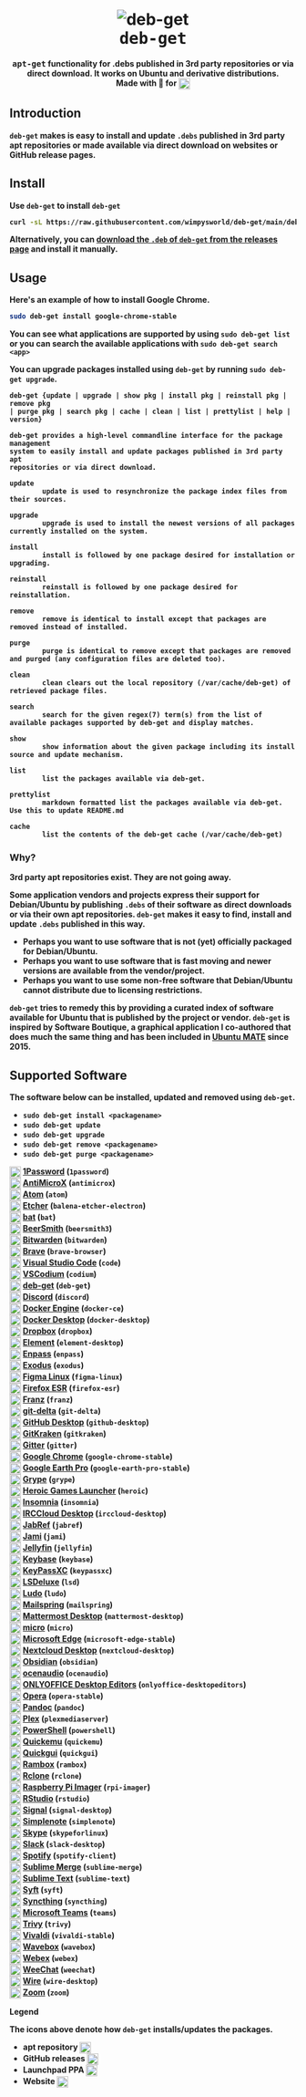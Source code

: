 <h1 align="center">
  <img src=".github/deb-get-logo.png" alt="deb-get">
  <br />
  <tt>deb-get</tt>
</h1>

<p align="center"><b><tt>apt-get</tt> functionality for .debs published in 3rd party repositories or via direct download.</i> It works on Ubuntu and derivative distributions.
<br />
Made with 💝 for <img src=".github/ubuntu.png" align="top" width="20" /></p>

## Introduction

`deb-get` makes is easy to install and update `.debs` published in 3rd party
apt repositories or made available via direct download on websites or GitHub
release pages.

## Install

Use `deb-get` to install `deb-get`

```bash
curl -sL https://raw.githubusercontent.com/wimpysworld/deb-get/main/deb-get | sudo -E bash -s install deb-get
```

Alternatively, you can [download the `.deb` of `deb-get` from the releases page](https://github.com/wimpysworld/deb-get/releases)
and install it manually.

## Usage

Here's an example of how to install Google Chrome.

```bash
sudo deb-get install google-chrome-stable
```

You can see what applications are supported by using `sudo deb-get list` or you
can search the available applications with `sudo deb-get search <app>`

You can upgrade packages installed using `deb-get` by running
`sudo deb-get upgrade`.

```
deb-get {update | upgrade | show pkg | install pkg | reinstall pkg | remove pkg
| purge pkg | search pkg | cache | clean | list | prettylist | help | version}

deb-get provides a high-level commandline interface for the package management
system to easily install and update packages published in 3rd party apt
repositories or via direct download.

update
        update is used to resynchronize the package index files from their sources.

upgrade
        upgrade is used to install the newest versions of all packages currently installed on the system.

install
        install is followed by one package desired for installation or upgrading.

reinstall
        reinstall is followed by one package desired for reinstallation.

remove
        remove is identical to install except that packages are removed instead of installed.

purge
        purge is identical to remove except that packages are removed and purged (any configuration files are deleted too).

clean
        clean clears out the local repository (/var/cache/deb-get) of retrieved package files.

search
        search for the given regex(7) term(s) from the list of available packages supported by deb-get and display matches.

show
        show information about the given package including its install source and update mechanism.

list
        list the packages available via deb-get.

prettylist
        markdown formatted list the packages available via deb-get. Use this to update README.md

cache
        list the contents of the deb-get cache (/var/cache/deb-get)
```

### Why?

3rd party apt repositories exist. They are not going away.

Some application vendors and projects express their support for Debian/Ubuntu
by publishing `.debs` of their software as direct downloads or via
their own apt repositories. `deb-get` makes it easy to find, install and update
`.debs` published in this way.

  - Perhaps you want to use software that is not (yet) officially packaged for Debian/Ubuntu.
  - Perhaps you want to use software that is fast moving and newer versions are available from the vendor/project.
  - Perhaps you want to use some non-free software that Debian/Ubuntu cannot distribute due to licensing restrictions.

`deb-get` tries to remedy this by providing a curated index of software
available for Ubuntu that is published by the project or vendor. `deb-get` is
inspired by Software Boutique, a graphical application I co-authored that does
much the same thing and has been included in [Ubuntu MATE](https://ubuntu-mate.org)
since 2015.

## Supported Software

The software below can be installed, updated and removed using `deb-get`.

- `sudo deb-get install <packagename>`
- `sudo deb-get update`
- `sudo deb-get upgrade`
- `sudo deb-get remove <packagename>`
- `sudo deb-get purge <packagename>`

<img src=".github/debian.png" align="top" width="20" /> [1Password](https://1password.com/) (`1password`)<br />
<img src=".github/github.png" align="top" width="20" /> [AntiMicroX](https://antimicrox.github.io/) (`antimicrox`)<br />
<img src=".github/debian.png" align="top" width="20" /> [Atom](https://atom.io/) (`atom`)<br />
<img src=".github/github.png" align="top" width="20" /> [Etcher](https://www.balena.io/etcher/) (`balena-etcher-electron`)<br />
<img src=".github/github.png" align="top" width="20" /> [bat](https://github.com/sharkdp/bat) (`bat`)<br />
<img src=".github/direct.png" align="top" width="20" /> [BeerSmith](https://beersmith.com/) (`beersmith3`)<br />
<img src=".github/github.png" align="top" width="20" /> [Bitwarden](https://bitwarden.com/) (`bitwarden`)<br />
<img src=".github/debian.png" align="top" width="20" /> [Brave](https://brave.com/) (`brave-browser`)<br />
<img src=".github/debian.png" align="top" width="20" /> [Visual Studio Code](https://code.visualstudio.com/) (`code`)<br />
<img src=".github/github.png" align="top" width="20" /> [VSCodium](https://vscodium.com/) (`codium`)<br />
<img src=".github/github.png" align="top" width="20" /> [deb-get](https://github.com/wimpysworld/deb-get) (`deb-get`)<br />
<img src=".github/direct.png" align="top" width="20" /> [Discord](https://discord.com/) (`discord`)<br />
<img src=".github/debian.png" align="top" width="20" /> [Docker Engine](https://www.docker.com/) (`docker-ce`)<br />
<img src=".github/direct.png" align="top" width="20" /> [Docker Desktop](https://www.docker.com/products/docker-desktop/) (`docker-desktop`)<br />
<img src=".github/direct.png" align="top" width="20" /> [Dropbox](https://www.dropbox.com/) (`dropbox`)<br />
<img src=".github/debian.png" align="top" width="20" /> [Element](https://element.io/) (`element-desktop`)<br />
<img src=".github/debian.png" align="top" width="20" /> [Enpass](https://www.enpass.io/) (`enpass`)<br />
<img src=".github/direct.png" align="top" width="20" /> [Exodus](https://exodus.com/) (`exodus`)<br />
<img src=".github/github.png" align="top" width="20" /> [Figma Linux](https://github.com/Figma-Linux/figma-linux) (`figma-linux`)<br />
<img src=".github/launchpad.png" align="top" width="20" /> [Firefox ESR](https://www.mozilla.org/firefox/enterprise/) (`firefox-esr`)<br />
<img src=".github/github.png" align="top" width="20" /> [Franz](https://meetfranz.com/) (`franz`)<br />
<img src=".github/github.png" align="top" width="20" /> [git-delta](https://github.com/dandavison/delta) (`git-delta`)<br />
<img src=".github/github.png" align="top" width="20" /> [GitHub Desktop](https://desktop.github.com/) (`github-desktop`)<br />
<img src=".github/direct.png" align="top" width="20" /> [GitKraken](https://www.gitkraken.com/invite/ieih1QR3) (`gitkraken`)<br />
<img src=".github/direct.png" align="top" width="20" /> [Gitter](https://gitter.im/) (`gitter`)<br />
<img src=".github/debian.png" align="top" width="20" /> [Google Chrome](https://www.google.com/chrome/) (`google-chrome-stable`)<br />
<img src=".github/debian.png" align="top" width="20" /> [Google Earth Pro](https://www.google.com/earth/versions/) (`google-earth-pro-stable`)<br />
<img src=".github/github.png" align="top" width="20" /> [Grype](https://github.com/anchore/grype) (`grype`)<br />
<img src=".github/github.png" align="top" width="20" /> [Heroic Games Launcher](https://heroicgameslauncher.com/) (`heroic`)<br />
<img src=".github/github.png" align="top" width="20" /> [Insomnia](https://insomnia.rest/) (`insomnia`)<br />
<img src=".github/github.png" align="top" width="20" /> [IRCCloud Desktop](https://www.irccloud.com/) (`irccloud-desktop`)<br />
<img src=".github/github.png" align="top" width="20" /> [JabRef](https://www.jabref.org/) (`jabref`)<br />
<img src=".github/debian.png" align="top" width="20" /> [Jami](https://jami.net/) (`jami`)<br />
<img src=".github/debian.png" align="top" width="20" /> [Jellyfin](https://jellyfin.org/) (`jellyfin`)<br />
<img src=".github/debian.png" align="top" width="20" /> [Keybase](https://keybase.io/) (`keybase`)<br />
<img src=".github/launchpad.png" align="top" width="20" /> [KeyPassXC](https://keepassxc.org/) (`keypassxc`)<br />
<img src=".github/github.png" align="top" width="20" /> [LSDeluxe](https://github.com/Peltoche/lsd) (`lsd`)<br />
<img src=".github/github.png" align="top" width="20" /> [Ludo](https://ludo.libretro.com/) (`ludo`)<br />
<img src=".github/github.png" align="top" width="20" /> [Mailspring](https://getmailspring.com/) (`mailspring`)<br />
<img src=".github/github.png" align="top" width="20" /> [Mattermost Desktop](https://mattermost.com/) (`mattermost-desktop`)<br />
<img src=".github/github.png" align="top" width="20" /> [micro](https://micro-editor.github.io/) (`micro`)<br />
<img src=".github/debian.png" align="top" width="20" /> [Microsoft Edge](https://www.microsoft.com/edge) (`microsoft-edge-stable`)<br />
<img src=".github/launchpad.png" align="top" width="20" /> [Nextcloud Desktop](https://nextcloud.com/) (`nextcloud-desktop`)<br />
<img src=".github/github.png" align="top" width="20" /> [Obsidian](https://obsidian.md/) (`obsidian`)<br />
<img src=".github/direct.png" align="top" width="20" /> [ocenaudio](https://www.ocenaudio.com/) (`ocenaudio`)<br />
<img src=".github/github.png" align="top" width="20" /> [ONLYOFFICE Desktop Editors](https://www.onlyoffice.com/en/desktop.aspx) (`onlyoffice-desktopeditors`)<br />
<img src=".github/debian.png" align="top" width="20" /> [Opera](https://www.opera.com/) (`opera-stable`)<br />
<img src=".github/github.png" align="top" width="20" /> [Pandoc](https://pandoc.org/) (`pandoc`)<br />
<img src=".github/debian.png" align="top" width="20" /> [Plex](https://www.plex.tv/) (`plexmediaserver`)<br />
<img src=".github/github.png" align="top" width="20" /> [PowerShell](https://docs.microsoft.com/powershell/) (`powershell`)<br />
<img src=".github/launchpad.png" align="top" width="20" /> [Quickemu](https://github.com/quickemu-project/quickemu) (`quickemu`)<br />
<img src=".github/launchpad.png" align="top" width="20" /> [Quickgui](https://github.com/quickemu-project/quickgui) (`quickgui`)<br />
<img src=".github/github.png" align="top" width="20" /> [Rambox](https://rambox.app/) (`rambox`)<br />
<img src=".github/github.png" align="top" width="20" /> [Rclone](https://rclone.org/) (`rclone`)<br />
<img src=".github/github.png" align="top" width="20" /> [Raspberry Pi Imager](https://github.com/raspberrypi/rpi-imager) (`rpi-imager`)<br />
<img src=".github/direct.png" align="top" width="20" /> [RStudio](https://www.rstudio.com/) (`rstudio`)<br />
<img src=".github/debian.png" align="top" width="20" /> [Signal](https://signal.org/) (`signal-desktop`)<br />
<img src=".github/github.png" align="top" width="20" /> [Simplenote](https://simplenote.com/) (`simplenote`)<br />
<img src=".github/debian.png" align="top" width="20" /> [Skype](https://www.skype.com/) (`skypeforlinux`)<br />
<img src=".github/debian.png" align="top" width="20" /> [Slack](https://slack.com/) (`slack-desktop`)<br />
<img src=".github/direct.png" align="top" width="20" /> [Spotify](https://www.spotify.com/) (`spotify-client`)<br />
<img src=".github/debian.png" align="top" width="20" /> [Sublime Merge](https://www.sublimemerge.com/) (`sublime-merge`)<br />
<img src=".github/debian.png" align="top" width="20" /> [Sublime Text](https://www.sublimetext.com/) (`sublime-text`)<br />
<img src=".github/github.png" align="top" width="20" /> [Syft](https://github.com/anchore/syft) (`syft`)<br />
<img src=".github/debian.png" align="top" width="20" /> [Syncthing](https://syncthing.net/) (`syncthing`)<br />
<img src=".github/debian.png" align="top" width="20" /> [Microsoft Teams](https://www.microsoft.com/microsoft-teams/group-chat-software) (`teams`)<br />
<img src=".github/github.png" align="top" width="20" /> [Trivy](https://aquasecurity.github.io/trivy/) (`trivy`)<br />
<img src=".github/debian.png" align="top" width="20" /> [Vivaldi](https://vivaldi.com/) (`vivaldi-stable`)<br />
<img src=".github/debian.png" align="top" width="20" /> [Wavebox](https://wavebox.io/) (`wavebox`)<br />
<img src=".github/direct.png" align="top" width="20" /> [Webex](https://www.webex.com/) (`webex`)<br />
<img src=".github/debian.png" align="top" width="20" /> [WeeChat](https://weechat.org/) (`weechat`)<br />
<img src=".github/debian.png" align="top" width="20" /> [Wire](https://wire.com/) (`wire-desktop`)<br />
<img src=".github/direct.png" align="top" width="20" /> [Zoom](https://zoom.us/) (`zoom`)<br />

**Legend**

The icons above denote how `deb-get` installs/updates the packages.

- apt repository <img src=".github/debian.png" align="top" width="20" />
- GitHub releases <img src=".github/github.png" align="top" width="20" />
- Launchpad PPA <img src=".github/launchpad.png" align="top" width="20" />
- Website <img src=".github/direct.png" align="top" width="20" />
